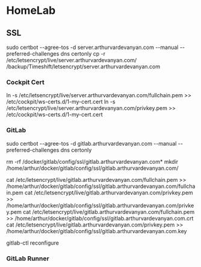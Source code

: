# HomeLab

## SSL

sudo certbot --agree-tos -d server.arthurvardevanyan.com --manual --preferred-challenges dns certonly
cp -r /etc/letsencrypt/live/server.arthurvardevanyan.com/ /backup/Timeshift/letsencrypt/server.arthurvardevanyan.com

### Cockpit Cert
ln -s  /etc/letsencrypt/live/server.arthurvardevanyan.com/fullchain.pem >> /etc/cockpit/ws-certs.d/1-my-cert.cert
ln -s  /etc/letsencrypt/live/server.arthurvardevanyan.com/privkey.pem >> /etc/cockpit/ws-certs.d/1-my-cert.cert

### GitLab
sudo certbot --agree-tos -d gitlab.arthurvardevanyan.com --manual --preferred-challenges dns certonly

rm -rf /docker/gitlab/config/ssl/gitlab.arthurvardevanyan.com*
mkdir /home/arthur/docker/gitlab/config/ssl/gitlab.arthurvardevanyan.com/

cat /etc/letsencrypt/live/gitlab.arthurvardevanyan.com/fullchain.pem >> /home/arthur/docker/gitlab/config/ssl/gitlab.arthurvardevanyan.com/fullchain.pem
cat /etc/letsencrypt/live/gitlab.arthurvardevanyan.com/privkey.pem   >> /home/arthur/docker/gitlab/config/ssl/gitlab.arthurvardevanyan.com/privkey.pem
cat /etc/letsencrypt/live/gitlab.arthurvardevanyan.com/fullchain.pem >> /home/arthur/docker/gitlab/config/ssl/gitlab.arthurvardevanyan.com.crt
cat /etc/letsencrypt/live/gitlab.arthurvardevanyan.com/privkey.pem   >> /home/arthur/docker/gitlab/config/ssl/gitlab.arthurvardevanyan.com.key

gitlab-ctl reconfigure

### GitLab Runner